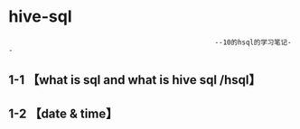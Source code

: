 # hive-sql
                                                       --10的hsql的学习笔记--



## 1-1 【what is sql and what is hive sql /hsql】



## 1-2 【date & time】

